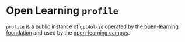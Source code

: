 # Open Learning `profile`

`profile` is a public instance of [`git4ol-id`](//github.com/open-learning/git4ol-id) operated by the [open-learning foundation](//github.com/open-learning/foundation) and used by the [open-learning campus](//github.com/open-learning/campus).
